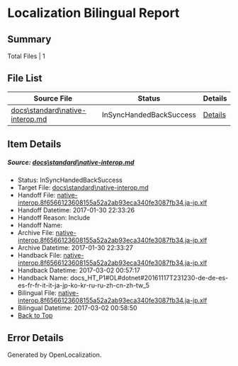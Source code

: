 # <a name='report-top'></a> Localization Bilingual Report

## Summary
 Total Files | 1

## File List
 Source File | Status | Details 
 ----------- | ------ | ------- 
 [docs\standard\native-interop.md](https://github.com/dotnet/docs/blob/d18b21b67c154c4a8cf8211aa5d1473066c53656/docs/standard/native-interop.md) | InSyncHandedBackSuccess | [Details](#13a4e4e7a588d55e82c5c4cde8f825c3b4502bb43469)

## Item Details
##### <a name='13a4e4e7a588d55e82c5c4cde8f825c3b4502bb43469'></a> Source: [docs\standard\native-interop.md](https://github.com/dotnet/docs/blob/d18b21b67c154c4a8cf8211aa5d1473066c53656/docs/standard/native-interop.md)
* Status: InSyncHandedBackSuccess
* Target File: [docs\standard\native-interop.md](https://github.com/dotnet/docs.ja-jp/blob/e943ee649ee3f421ae08e0718a3974d2188e681f/docs/standard/native-interop.md)
* Handoff File: [native-interop.8f6566123608155a52a2ab93eca340fe3087fb34.ja-jp.xlf](https://github.com/dotnet/docs.handoff/blob/cfac8e9c1b43506913a44fc2a1d70911c55e2f0d/ol-handoff/dotnet/docs.ja-jp/master/dotnet-core/native-interop.8f6566123608155a52a2ab93eca340fe3087fb34.ja-jp.xlf)
* Handoff Datetime: 2017-01-30 22:33:26
* Handoff Reason: Include
* Handoff Name: 
* Archive File: [native-interop.8f6566123608155a52a2ab93eca340fe3087fb34.ja-jp.xlf](https://github.com/dotnet/docs.handoff/blob/90096e2cdf17de828caa8d573f7db43f0ee530f3/ol-archive/dotnet/docs.ja-jp/master/dotnet-core/native-interop.8f6566123608155a52a2ab93eca340fe3087fb34.ja-jp.xlf)
* Archive Datetime: 2017-01-30 22:33:27
* Handback File: [native-interop.8f6566123608155a52a2ab93eca340fe3087fb34.ja-jp.xlf](https://github.com/dotnet/docs.handback/blob/4d9185b534f576d28cc9b0df27b1ebd4f98bd661/ol-handback/dotnet/docs.ja-jp/master/ht-p2/native-interop.8f6566123608155a52a2ab93eca340fe3087fb34.ja-jp.xlf)
* Handback Datetime: 2017-03-02 00:57:17
* Handback Name: docs_HT_P1#OL#dotnet#20161117T231230-de-de-es-es-fr-fr-it-it-ja-jp-ko-kr-ru-ru-zh-cn-zh-tw_5
* Bilingual File: [native-interop.8f6566123608155a52a2ab93eca340fe3087fb34.ja-jp.xlf](https://github.com/dotnet/docs.handback/blob/4d9185b534f576d28cc9b0df27b1ebd4f98bd661/ol-handback/dotnet/docs.ja-jp/master/ht-p2/native-interop.8f6566123608155a52a2ab93eca340fe3087fb34.ja-jp.xlf)
* Bilingual Datetime: 2017-03-02 00:58:50
* [Back to Top](#report-top)


## Error Details

Generated by OpenLocalization.
